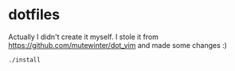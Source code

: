 dotfiles
========
Actually I didn't create it myself. I stole it from https://github.com/mutewinter/dot_vim and made some changes :)

```
./install
```
